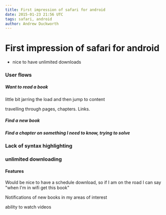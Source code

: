 ```yaml
---
title: First impression of safari for android
date: 2015-01-23 21:56 UTC
tags: safari, android
author: Andrew Duckworth
---
```


# First impression of safari for android

* nice to have unlimited downloads


### User flows

##### Want to read a book

little bit jarring the load and then jump to content

travelling through pages, chapters. Links.


##### Find a new book

##### Find a chapter on something I need to know, trying to solve


### Lack of syntax highlighting

### unlimited downloading

#### Features

Would be nice to have a schedule download, so if I am on the road I can say "when I'm in wifi get this book"

Notifications of new books in my areas of interest

ability to watch videos
